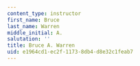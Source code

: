 ```yaml
---
content_type: instructor
first_name: Bruce
last_name: Warren
middle_initial: A.
salutation: ''
title: Bruce A. Warren
uid: e1964cd1-ec2f-1173-8db4-d8e32c1feab7
---
```


